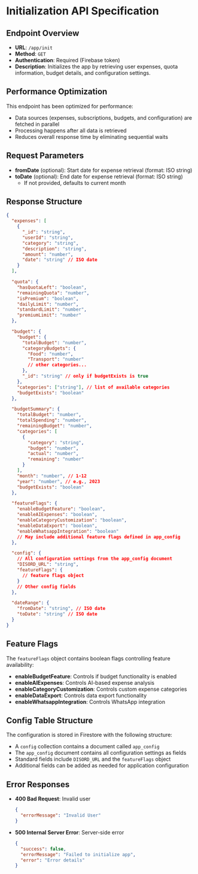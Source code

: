 # Initialization API Specification

## Endpoint Overview

- **URL**: `/app/init`
- **Method**: `GET`
- **Authentication**: Required (Firebase token)
- **Description**: Initializes the app by retrieving user expenses, quota information, budget details, and configuration settings.

## Performance Optimization

This endpoint has been optimized for performance:

- Data sources (expenses, subscriptions, budgets, and configuration) are fetched in parallel
- Processing happens after all data is retrieved
- Reduces overall response time by eliminating sequential waits

## Request Parameters

- **fromDate** (optional): Start date for expense retrieval (format: ISO string)
- **toDate** (optional): End date for expense retrieval (format: ISO string)
  - If not provided, defaults to current month

## Response Structure

```json
{
  "expenses": [
    {
      "_id": "string",
      "userId": "string",
      "category": "string",
      "description": "string",
      "amount": "number",
      "date": "string" // ISO date
    }
  ],

  "quota": {
    "hasQuotaLeft": "boolean",
    "remainingQuota": "number",
    "isPremium": "boolean",
    "dailyLimit": "number",
    "standardLimit": "number",
    "premiumLimit": "number"
  },

  "budget": {
    "budget": {
      "totalBudget": "number",
      "categoryBudgets": {
        "Food": "number",
        "Transport": "number"
        // other categories...
      },
      "_id": "string" // only if budgetExists is true
    },
    "categories": ["string"], // list of available categories
    "budgetExists": "boolean"
  },

  "budgetSummary": {
    "totalBudget": "number",
    "totalSpending": "number",
    "remainingBudget": "number",
    "categories": [
      {
        "category": "string",
        "budget": "number",
        "actual": "number",
        "remaining": "number"
      }
    ],
    "month": "number", // 1-12
    "year": "number", // e.g., 2023
    "budgetExists": "boolean"
  },

  "featureFlags": {
    "enableBudgetFeature": "boolean",
    "enableAIExpenses": "boolean",
    "enableCategoryCustomization": "boolean",
    "enableDataExport": "boolean",
    "enableWhatsappIntegration": "boolean"
    // May include additional feature flags defined in app_config
  },

  "config": {
    // All configuration settings from the app_config document
    "DISORD_URL": "string",
    "featureFlags": {
      // feature flags object
    }
    // Other config fields
  },

  "dateRange": {
    "fromDate": "string", // ISO date
    "toDate": "string" // ISO date
  }
}
```

## Feature Flags

The `featureFlags` object contains boolean flags controlling feature availability:

- **enableBudgetFeature**: Controls if budget functionality is enabled
- **enableAIExpenses**: Controls AI-based expense analysis
- **enableCategoryCustomization**: Controls custom expense categories
- **enableDataExport**: Controls data export functionality
- **enableWhatsappIntegration**: Controls WhatsApp integration

## Config Table Structure

The configuration is stored in Firestore with the following structure:

- A `config` collection contains a document called `app_config`
- The `app_config` document contains all configuration settings as fields
- Standard fields include `DISORD_URL` and the `featureFlags` object
- Additional fields can be added as needed for application configuration

## Error Responses

- **400 Bad Request**: Invalid user
  ```json
  {
    "errorMessage": "Invalid User"
  }
  ```
- **500 Internal Server Error**: Server-side error
  ```json
  {
    "success": false,
    "errorMessage": "Failed to initialize app",
    "error": "Error details"
  }
  ```
